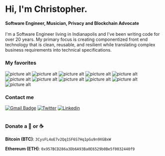 # Hi, I'm Christopher.
#### Software Engineer, Musician, Privacy and Blockchain Advocate
I'm a Software Engineer living in Indianapolis and I've been writing code for over 20 years. My primary focus is creating componentized front end technology that is clean, reusable, and resilient while translating complex business requirements into technical specifications.

### My favorites
 ![picture alt](https://img.shields.io/badge/-JavaScript-yellow?style=flat-square&logo=javascript&color=2d3436 "JavaScript") ![picture alt](https://img.shields.io/badge/-Nodejs-27ae60?style=flat-square&logo=Node.js&logoColor=white "Node JS") ![picture alt](https://img.shields.io/badge/-React-45b8d8?style=flat-square&logo=react&logoColor=white "React") ![picture alt](https://img.shields.io/badge/-Redux-774bbc?style=flat-square&logo=Redux&logoColor=white "Redux") ![picture alt](https://img.shields.io/badge/-GraphQL-df0297?style=flat-square&logo=graphql&logoColor=white "GraphQL") ![picture alt](https://img.shields.io/badge/-TypeScript-3078c5?style=flat-square&logo=TypeScript&logoColor=white "TypeScript") ![picture alt](https://img.shields.io/badge/-Babel-fbc531?style=flat-square&logo=Babel&logoColor=black "Babel") ![picture alt](https://img.shields.io/badge/-Webpack-75afcc?style=flat-square&logo=Webpack&logoColor=white "Webpack") ![picture alt](https://img.shields.io/badge/-Docker-2596ec?style=flat-square&logo=Docker&logoColor=white "Docker") ![picture alt](https://img.shields.io/badge/-Scala-dd322f?style=flat-square&logo=Scala&logoColor=white "Scala") ![picture alt](https://img.shields.io/badge/-Solidity-gray?style=flat-square&logo=Solidity&logoColor=white "Solidity")
 

 ### Contact me
 [![Gmail Badge](https://img.shields.io/badge/-ChristopherRobinReynolds@gmail.com-c14438?style=flat-square&logo=Gmail&logoColor=white&link=mailto:ChristopherRobinReynolds@gmail.com)](mailto:ChristopherRobinReynolds@gmail.com)
 [![Twitter](https://img.shields.io/badge/-M4THBL45T3R-1DA1F2?style=flat-square&logo=Twitter&logoColor=white)](https://twitter.com/M4THBL45T3R) [![Linkedin](https://img.shields.io/badge/-Linkedin-0072b1?style=flat-square&logo=Linkedin&logoColor=white)](https://www.linkedin.com/in/christopherrr/) 

 
# 
### Donate a 🍺 or ☕
**Bitcoin (BTC)**: `3CysFL4oE7v2Qq1SF6S7Hq1pGu9n9XGBxW`

**Ethereum (ETH)**: `0x957BCD286a3Db6A93Ba0E6529b0Be5f0032440f9`
